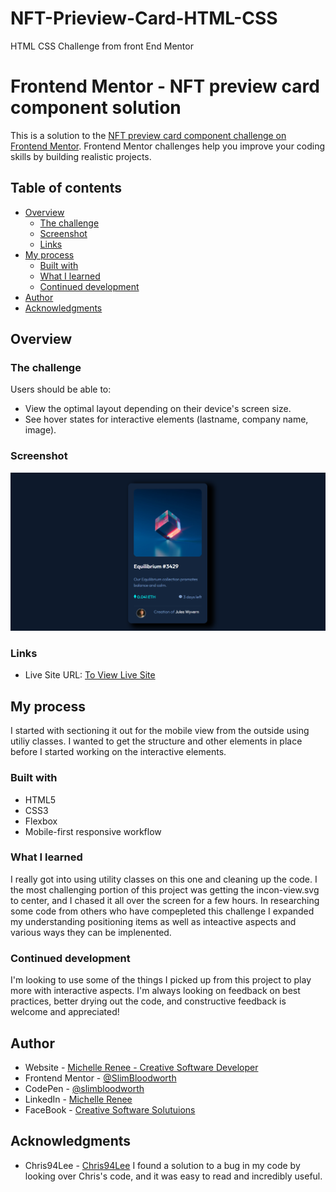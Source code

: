 # NFT-Prieview-Card-HTML-CSS
HTML CSS Challenge from front End Mentor
# Frontend Mentor - NFT preview card component solution

This is a solution to the [NFT preview card component challenge on Frontend Mentor](https://www.frontendmentor.io/challenges/nft-preview-card-component-SbdUL_w0U). Frontend Mentor challenges help you improve your coding skills by building realistic projects. 

## Table of contents

- [Overview](#overview)
  - [The challenge](#the-challenge)
  - [Screenshot](#screenshot)
  - [Links](#links)
- [My process](#my-process)
  - [Built with](#built-with)
  - [What I learned](#what-i-learned)
  - [Continued development](#continued-development)
- [Author](#author)
- [Acknowledgments](#acknowledgments)


## Overview

### The challenge

Users should be able to:

- View the optimal layout depending on their device's screen size.
- See hover states for interactive elements (lastname, company name, image).

### Screenshot

![](images/screenshot1.png)


### Links
- Live Site URL: [To View Live Site](https://slimbloodworth.github.io/NFT-Prieview-Card-HTML-CSS/)

## My process

I started with sectioning it out for the mobile view from the outside using utiliy classes. I wanted to get the structure and other elements in place before I started working on the interactive elements.

### Built with

- HTML5
- CSS3
- Flexbox
- Mobile-first responsive workflow

### What I learned

I really got into using utility classes on this one and cleaning up the code. I the most challenging portion of this project was getting the incon-view.svg to center, and I chased it all over the screen for a few hours. In researching some code from others who have compepleted this challenge I expanded my understanding positioning items as well as inteactive aspects and various ways they can be implenented.

### Continued development
I'm looking to use some of the things I picked up from this project to play more with interactive aspects.
I'm always looking on feedback on best practices, better drying out the code, and constructive feedback is welcome and appreciated!


## Author

- Website - [Michelle Renee - Creative Software Developer](https://slimbloodworth.editorx.io/portfolio)
- Frontend Mentor - [@SlimBloodworth](https://www.frontendmentor.io/profile/SlimBloodworth)
- CodePen - [@slimbloodworth](https://codepen.io/slimbloodworth)
- LinkedIn - [Michelle Renee](https://www.linkedin.com/in/michelle-renee-99b455187/)
- FaceBook - [Creative Software Solutuions](https://www.facebook.com/profile.php?id=100073842390690)

## Acknowledgments

- Chris94Lee - [Chris94Lee](https://github.com/Chris94Lee)
I found a solution to a bug in my code by looking over Chris's code, and it was easy to read and incredibly useful.

